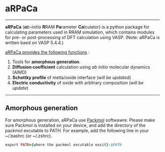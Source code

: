 # aRPaCa
---
**aRPaCa** (***a****b-initio* **R**RAM **Pa**rameter **Ca**lculator) is a python package for calculating parameters used in RRAM simulation, which contains modules for pre- or post-processing of DFT calculation using VASP. (Note: aRPaCa is written baed on VASP 5.4.4.)

<ins>aRPaCa provides the following functions</ins> : 

1. Tools for **amorphous generation**.
2. **Diffusion coefficient** calculation using *ab initio* molecular dynamics (AIMD)
3. **Schottky profile** of metla/oxide interface (*will be updated*)
4. **Electric conductivity** of oxide with arbitrary composition (*will be update*)

---
## Amorphous generation
For amorphous generation, aRPaCa use [Packmol](https://m3g.github.io/packmol/download.shtml) softwawre.
Please make sure Packmol is installed on your device, and add the directory of the packmol excutable to PATH.
For example, add the following line in your ~/.bashrc (or ~/.zshrc).

```ruby
export PATH={where the packmol excutable exsit}:$PATH
```
